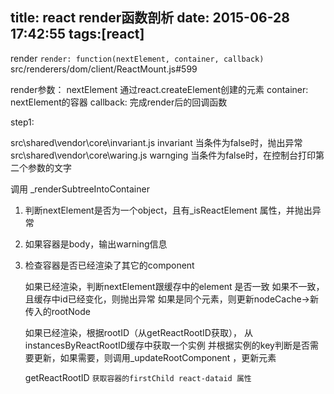 title: react render函数剖析
date: 2015-06-28 17:42:55
tags:[react]
---

render
`render: function(nextElement, container, callback)`
src/renderers/dom/client/ReactMount.js#599

render参数：
nextElement 通过react.createElement创建的元素
container:  nextElement的容器
callback:   完成render后的回调函数


step1:

src\shared\vendor\core\invariant.js
invariant 当条件为false时，抛出异常
src\shared\vendor\core\waring.js
warnging  当条件为false时，在控制台打印第二个参数的文字

调用 _renderSubtreeIntoContainer

1. 判断nextElement是否为一个object，且有_isReactElement 属性，并抛出异常

2. 如果容器是body，输出warning信息

3. 检查容器是否已经渲染了其它的component

    如果已经渲染，判断nextElement跟缓存中的element 是否一致
        如果不一致，且缓存中id已经变化，则抛出异常
        如果是同个元素，则更新nodeCache->新传入的rootNode

    如果已经渲染，根据rootID（从getReactRootID获取）， 从instancesByReactRootID缓存中获取一个实例
    并根据实例的key判断是否需要更新，如果需要，则调用_updateRootComponent ，更新元素


    getReactRootID
    `获取容器的firstChild react-dataid 属性`


